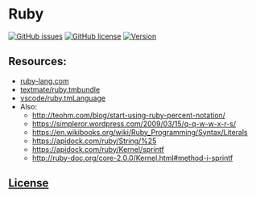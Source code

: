 # Ruby 
[![GitHub issues](https://img.shields.io/github/issues/dunstontc/vscode-ruby-syntax.svg)](https://github.com/dunstontc/vscode-ruby-syntax/issues)
[![GitHub license](https://img.shields.io/badge/license-MIT-blue.svg)](https://github.com/dunstontc/vscode-ruby-syntax/blob/master/LICENSE) 
[![Version](https://vsmarketplacebadge.apphb.com/version-short/dunstontc.vscode-ruby-syntax.svg?style=flat&color=blue)](https://marketplace.visualstudio.com/items?itemName=dunstontc.vscode-ruby-syntax)
<!-- [![Installs](https://vsmarketplacebadge.apphb.com/installs-short/dunstontc.vscode-ruby-syntax.svg?style=flat&color=blue)](https://marketplace.visualstudio.com/items?itemName=dunstontc.vscode-ruby-syntax) -->

## Resources:
- [ruby-lang.com](https://www.ruby-lang.org/en/)
- [textmate/ruby.tmbundle](https://github.com/textmate/ruby.tmbundle/blob/master/Syntaxes/Ruby.plist)
- [vscode/ruby.tmLanguage](https://github.com/Microsoft/vscode/blob/master/extensions/ruby/syntaxes/ruby.tmLanguage.json)
- Also:
  - http://teohm.com/blog/start-using-ruby-percent-notation/
  - https://simpleror.wordpress.com/2009/03/15/q-q-w-w-x-r-s/
  - https://en.wikibooks.org/wiki/Ruby_Programming/Syntax/Literals
  - https://apidock.com/ruby/String/%25
  - https://apidock.com/ruby/Kernel/sprintf
  - http://ruby-doc.org/core-2.0.0/Kernel.html#method-i-sprintf


## [License](https://github.com/dunstontc/vscode-ruby-syntax/blob/master/LICENSE)

